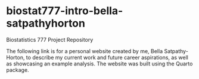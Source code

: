 # biostat777-intro-bella-satpathyhorton
Biostatistics 777 Project Repository

The following link is for a personal website created by me, Bella Satpathy-Horton, to describe my current work and future career aspirations, as well as showcasing an example analysis. The website was built using the Quarto package.
